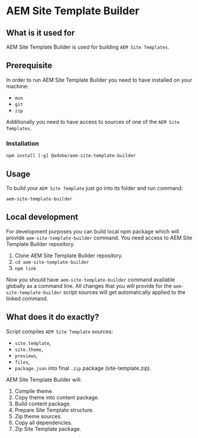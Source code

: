 # AEM Site Template Builder

## What is it used for

AEM Site Template Builder is used for building `AEM Site Templates`.

## Prerequisite

In order to run AEM Site Template Builder you need to have installed on your machine:
- `mvn`
- `git`
- `zip`

Additionally you need to have access to sources of one of the `AEM Site Templates`.

### Installation

```
npm install [-g] @adobe/aem-site-template-builder
```

## Usage

To build your `AEM Site Template` just go into its folder and run command:

```
aem-site-template-builder
```

## Local development

For development purposes you can build local npm package which will provide `aem-site-template-builder` command. You need access to AEM Site Template Builder repository.

1. Clone AEM Site Template Builder repository.
2. ```cd aem-site-template-builder```
3. ```npm link```

Now you should have ```aem-site-template-builder``` command available globally as a command line. All changes that you will provide for the `aem-site-template-builder` script sources will get automatically applied to the linked command.

## What does it do exactly?

Script compiles `AEM Site Template` sources:
- `site.template`, 
- `site.theme`,
- `previews`,
- `files`,
- `package.json`
into final `.zip` package (site-template.zip).

AEM Site Template Builder will:
1. Compile theme.
2. Copy theme into content package.
3. Build content package.
4. Prepare Site Template structure.
5. Zip theme sources.
6. Copy all dependencies.
6. Zip Site Template package.
